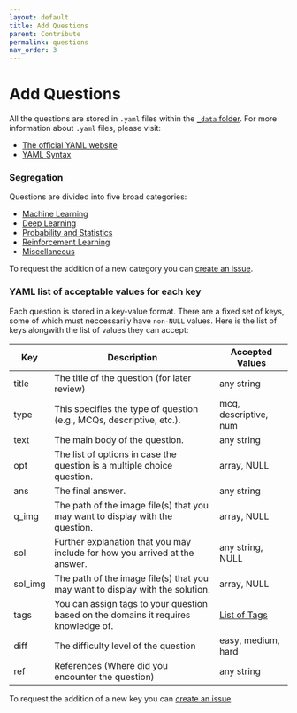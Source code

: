```yaml
---
layout: default
title: Add Questions
parent: Contribute
permalink: questions
nav_order: 3
---
```


# Add Questions

All the questions are stored in ```.yaml``` files within the [`_data` folder](). For more information about ```.yaml``` files, please visit:

- [The official YAML website](https://yaml.org/)
- [YAML Syntax](https://docs.ansible.com/ansible/latest/reference_appendices/YAMLSyntax.html)

### Segregation

Questions are divided into five broad categories: 

- [Machine Learning](https://github.com/dsgiitr/ML-InterviewQs/questions/ml.yml)
- [Deep Learning](https://github.com/dsgiitr/ML-InterviewQs/questions/dl.yml)
- [Probability and Statistics](https://github.com/dsgiitr/ML-InterviewQs/questions/prob.yml)
- [Reinforcement Learning](https://github.com/dsgiitr/ML-InterviewQs/questions/rl.yml)
- [Miscellaneous](https://github.com/dsgiitr/ML-InterviewQs/questions/misc.yml) 

To request the addition of a new category you can [create an issue](/basics#create-a-new-issue).

### YAML list of acceptable values for each key
Each question is stored in a key-value format. There are a fixed set of keys, some of which must neccessarily have ```non-NULL``` values. Here is the list of keys alongwith the list of values they can accept:

| Key | Description | Accepted Values |
| --- |    ----     |      ----       |
| title      | The title of the question (for later review)       |any string                 |
| type      | This specifies the type of question (e.g., MCQs, descriptive, etc.).       |mcq, descriptive, num                 |
| text   | The main body of the question.        |any string                 |
| opt   | The list of options in case the question is a multiple choice question.        |array, NULL                 |
| ans   | The final answer.        |any string                 |
| q_img   | The path of the image file(s) that you may want to display with the question.        |array, NULL                 |
| sol   | Further explanation that you may include for how you arrived at the answer.        |any string, NULL                 |
| sol_img   | The path of the image file(s) that you may want to display with the solution.        |array, NULL                 |
| tags   | You can assign tags to your question based on the domains it requires knowledge of.         |[List of Tags](/tags)                 |
| diff   | The difficulty level of the question|easy, medium, hard                 |
| ref   | References (Where did you encounter the question)        |any string                 |

To request the addition of a new key you can [create an issue](/basics#create-a-new-issue).
